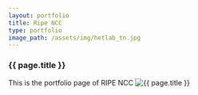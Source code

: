```yaml
---
layout: portfolio
title: Ripe NCC
type: portfolio
image_path: /assets/img/hetlab_tn.jpg
---
```


<h3>{{ page.title }}</h3>
This is the portfolio page of RIPE NCC
<img src="{{ page.image_path }}" alt="{{ page.title }}" />